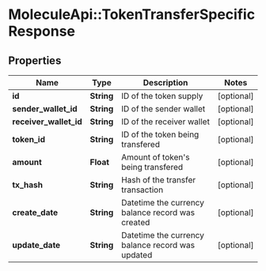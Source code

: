 # MoleculeApi::TokenTransferSpecificResponse

## Properties
Name | Type | Description | Notes
------------ | ------------- | ------------- | -------------
**id** | **String** | ID of the token supply | [optional] 
**sender_wallet_id** | **String** | ID of the sender wallet | [optional] 
**receiver_wallet_id** | **String** | ID of the receiver wallet | [optional] 
**token_id** | **String** | ID of the token being transfered | [optional] 
**amount** | **Float** | Amount of token&#39;s being transfered | [optional] 
**tx_hash** | **String** | Hash of the transfer transaction | [optional] 
**create_date** | **String** | Datetime the currency balance record was created | [optional] 
**update_date** | **String** | Datetime the currency balance record was updated | [optional] 


